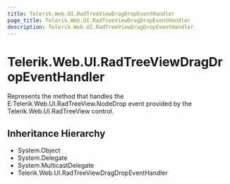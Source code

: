 ```yaml
---
title: Telerik.Web.UI.RadTreeViewDragDropEventHandler
page_title: Telerik.Web.UI.RadTreeViewDragDropEventHandler
description: Telerik.Web.UI.RadTreeViewDragDropEventHandler
---
```


# Telerik.Web.UI.RadTreeViewDragDropEventHandler

Represents the method that handles the E:Telerik.Web.UI.RadTreeView.NodeDrop event provided by the Telerik.Web.UI.RadTreeView control.

## Inheritance Hierarchy

* System.Object
* System.Delegate
* System.MulticastDelegate
* Telerik.Web.UI.RadTreeViewDragDropEventHandler

